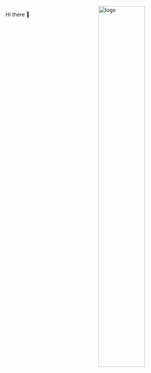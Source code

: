 <img src="https://github-readme-stats.vercel.app/api?username=nupigm&show_icons=true&theme=transparent&bg_color=&locale=cn&hide=&rank_icon=github" alt="logo" align="right" width="50%" />


 Hi there 👋

<!--
**NUPIGM/nupigm** is a ✨ _special_ ✨ repository because its `README.md` (this file) appears on your GitHub profile.

Here are some ideas to get you started:

- 🔭 I’m currently working on ...
- 🌱 I’m currently learning ...
- 👯 I’m looking to collaborate on ...
- 🤔 I’m looking for help with ...
- 💬 Ask me about ...
- 📫 How to reach me: ...
- 😄 Pronouns: ...
- ⚡ Fun fact: ...
-->
